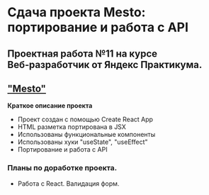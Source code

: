 # Сдача проекта Mesto: портирование и работа с API  

## Проектная работа №11 на курсе Веб‑разработчик от Яндекс Практикума.

## ["Mesto"](https://foryp.github.io/mesto-react/)

**Краткое описание проекта**
* Проект создан с помощью Create React App  
* HTML разметка портирована в JSX
* Использованы функциональные компоненты
* Использованы хуки "useState", "useEffect"
* Портирование и работа с API

### Планы по доработке проекта.  
* Работа с React. Валидация форм.